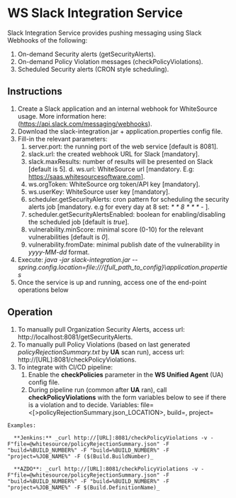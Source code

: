 # WS Slack Integration Service #  
Slack Integration Service provides pushing messaging using Slack Webhooks of the following:
1. On-demand Security alerts (getSecurityAlerts).
1. On-demand Policy Violation messages (checkPolicyViolations).
1. Scheduled Security alerts (CRON style scheduling).

## Instructions ##
1. Create a Slack application and an internal webhook for WhiteSource usage. More information here:(https://api.slack.com/messaging/webhooks).
1. Download the slack-integration.jar + application.properties config file. 
1. Fill-in the relevant parameters:
   1. server.port: the running port of the web service [default is 8081].
   1. slack.url: the created webhook URL for Slack [mandatory].
   1. slack.maxResults: number of results will be presented on Slack [default is 5]. d. ws.url: WhiteSource url [mandatory. E.g:
   https://saas.whitesourcesoftware.com].
   1. ws.orgToken: WhiteSource org token/API key [mandatory].
   1. ws.userKey: WhiteSource user key [mandatory].
   1. scheduler.getSecurityAlerts: cron pattern for scheduling the security alerts job [mandatory. e.g for every day at 8 set: _* * 8 * * *_ - ].
   1. scheduler.getSecurityAlertsEnabled: boolean for enabling/disabling the scheduled job [default is _true_].
   1. vulnerability.minScore: minimal score (0-10) for the relevant vulnerabilities [default is _0_].
   1. vulnerability.fromDate: minimal publish date of the vulnerability in _yyyy-MM-dd_ format.
1. Execute: _java -jar slack-integration.jar --spring.config.location=file:///{full_path_to_config}\application.properties_
1. Once the service is up and running, access one of the end-point operations below
   
## Operation  
   1. To manually pull Organization Security Alerts, access url: http://localhost:8081/getSecurityAlerts.
   1. To manually pull Policy Violations (based on last generated _policyRejectionSummary.txt_ by **UA** scan run), access url: http://[URL]:8081/checkPolicyViolations.
   1. To integrate with CI/CD pipeline:
      1. Enable the **checkPolicies** parameter in the **WS Unified Agent** (UA) config file.
      1. During pipeline run (common after **UA** ran), call **checkPolicyViolations** with the form variables below to see if there is a violation and to decide.
         Variables: file=<[>policyRejectionSummary.json_LOCATION>, build=, project=
      
    Examples:

      **Jenkins:** _curl http://[URL]:8081/checkPolicyViolations -v -F"file=@whitesource/policyRejectionSummary.json" -F "build=%BUILD_NUMBER%" -F "build=%BUILD_NUMBER%" -F "project=%JOB_NAME%" -F ($(Build.BuildNumber)_
         
      **AZDO**: _curl http://[URL]:8081/checkPolicyViolations -v -F"file=@whitesource/policyRejectionSummary.json" -F "build=%BUILD_NUMBER%" -F "build=%BUILD_NUMBER%" -F "project=%JOB_NAME%" -F $(Build.DefinitionName)_ 
